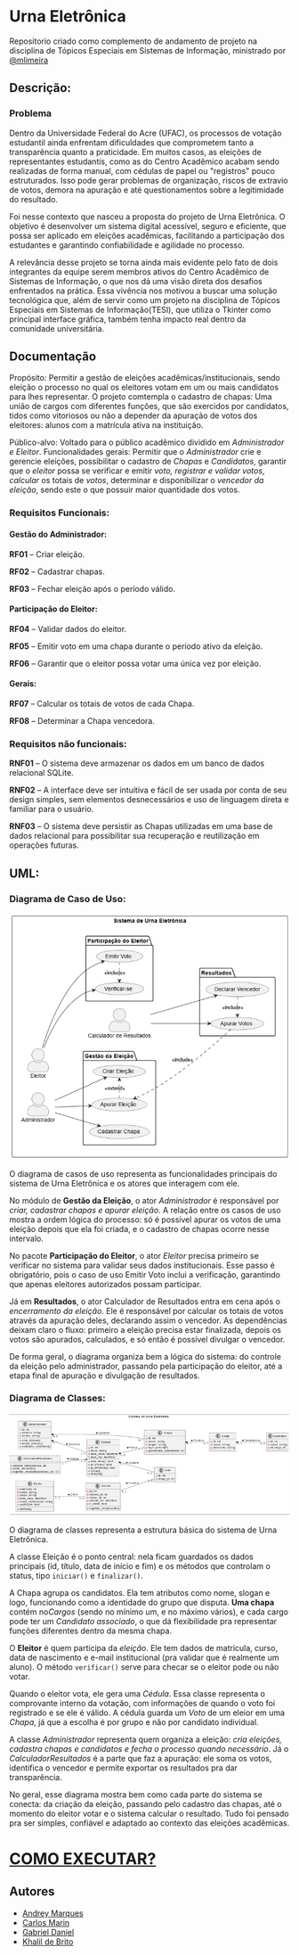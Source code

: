 # Urna Eletrônica

Repositorio criado como complemento de andamento de projeto na disciplina de Tópicos Especiais em Sistemas de Informação, ministrado por [@mlimeira](https://github.com/mlimeira)

## Descrição:

### Problema
Dentro da Universidade Federal do Acre (UFAC), os processos de votação estudantil ainda enfrentam dificuldades que comprometem tanto a transparência quanto a praticidade. Em muitos casos, as eleições de representantes estudantis, como as do Centro Acadêmico acabam sendo realizadas de forma manual, com cédulas de papel ou "registros" pouco estruturados. Isso pode gerar problemas de organização, riscos de extravio de votos, demora na apuração e até questionamentos sobre a legitimidade do resultado.

Foi nesse contexto que nasceu a proposta do projeto de Urna Eletrônica. O objetivo é desenvolver um sistema digital acessível, seguro e eficiente, que possa ser aplicado em eleições acadêmicas, facilitando a participação dos estudantes e garantindo confiabilidade e agilidade no processo.

A relevância desse projeto se torna ainda mais evidente pelo fato de dois integrantes da equipe serem membros ativos do Centro Acadêmico de Sistemas de Informação, o que nos dá uma visão direta dos desafios enfrentados na prática. Essa vivência nos motivou a buscar uma solução tecnológica que, além de servir como um projeto na disciplina de Tópicos Especiais em Sistemas de Informação(TESI), que utiliza o Tkinter como principal interface gráfica, também tenha impacto real dentro da comunidade universitária.

## Documentação

Propósito: Permitir a gestão de eleições acadêmicas/institucionais, sendo eleição o processo no qual os eleitores votam em um ou mais candidatos para lhes representar. O projeto comtempla o cadastro de chapas: Uma união de cargos com diferentes funções, que são exercidos por candidatos, tidos como vitoriosos ou não a depender da apuração de votos dos eleitores: alunos com a matrícula ativa na instituição.

Público-alvo: Voltado para o público acadêmico dividido em *Administrador e Eleitor*. 
Funcionalidades gerais: Permitir que o *Administrador* crie e gerencie 
eleições, possibilitar o cadastro de *Chapas* e *Candidatos*, garantir que o *eleitor* possa se verificar e emitir *voto, registrar e validar votos*, *calcular* os totais de *votos*, determinar e disponibilizar o *vencedor da eleição*, sendo este o que possuir maior quantidade dos votos.

### Requisitos Funcionais:

#### Gestão do Administrador:
**RF01** – Criar eleição.

**RF02** – Cadastrar chapas.

**RF03** – Fechar eleição após o período válido.

#### Participação do Eleitor:
**RF04** – Validar dados do eleitor.

**RF05** – Emitir voto em uma chapa durante o período ativo da eleição.

**RF06** – Garantir que o eleitor possa votar uma única vez por eleição.

#### Gerais:
**RF07** – Calcular os totais de votos de cada Chapa.

**RF08** – Determinar a Chapa vencedora.

### Requisitos não funcionais:
**RNF01** – O sistema deve armazenar os dados em um banco de dados relacional SQLite.

**RNF02** – A interface deve ser intuitiva e fácil de ser usada por conta de seu design simples, sem elementos desnecessários e uso de linguagem direta e familiar para o usuário.

**RNF03** – O sistema deve persistir as Chapas utilizadas em uma base de dados relacional para possibilitar sua recuperação e reutilização em operações futuras.

## UML:
### Diagrama de Caso de Uso:

![Casos de uso](UML/imagens%20(para%20o%20readme)/casodeuso.png)

O diagrama de casos de uso representa as funcionalidades principais do sistema de Urna Eletrônica e os atores que interagem com ele.

No módulo de **Gestão da Eleição**, o ator *Administrador* é responsável por _criar, cadastrar chapas e apurar eleição_. A relação entre os casos de uso mostra a ordem lógica do processo: só é possível apurar os votos de uma eleição depois que ela foi criada, e o cadastro de chapas ocorre nesse intervalo.

No pacote **Participação do Eleitor**, o ator *Eleitor* precisa primeiro se verificar no sistema para validar seus dados institucionais. Esse passo é obrigatório, pois o caso de uso Emitir Voto inclui a verificação, garantindo que apenas eleitores autorizados possam participar.

Já em **Resultados**, o ator Calculador de Resultados entra em cena após o *encerramento da eleição*. Ele é responsável por calcular os totais de votos através da apuração deles, declarando assim o vencedor. As dependências deixam claro o fluxo: primeiro a eleição precisa estar finalizada, depois os votos são apurados, calculados, e só então é possível divulgar o vencedor.

De forma geral, o diagrama organiza bem a lógica do sistema: do controle da eleição pelo administrador, passando pela participação do eleitor, até a etapa final de apuração e divulgação de resultados.

### Diagrama de Classes:
![Classes](UML/imagens%20(para%20o%20readme)/diagraclassesatt.png)

O diagrama de classes representa a estrutura básica do sistema de Urna Eletrônica.

A classe Eleição é o ponto central: nela ficam guardados os dados principais (id, título, data de início e fim) e os métodos que controlam o status, tipo `iniciar()` e `finalizar()`.

A Chapa agrupa os candidatos. Ela tem atributos como nome, slogan e logo, funcionando como a identidade do grupo que disputa. **Uma chapa** contém no*Cargos* (sendo no mínimo um, e no máximo vários), e cada cargo pode ter um *Candidato associado*, o que dá flexibilidade pra representar funções diferentes dentro da mesma chapa.

O **Eleitor** é quem participa da *eleição*. Ele tem dados de matrícula, curso, data de nascimento e e-mail institucional (pra validar que é realmente um aluno). O método `verificar()` serve para checar se o eleitor pode ou não votar.

Quando o eleitor vota, ele gera uma *Cédula*. Essa classe representa o comprovante interno da votação, com informações de quando o voto foi registrado e se ele é válido. A cédula guarda um *Voto* de um eleior em uma *Chapa*, já que a escolha é por grupo e não por candidato individual.

A classe *Administrador* representa quem organiza a eleição: *cria eleições, cadastra chapas e candidatos e fecha o processo quando necessário*. Já o *CalculadorResultados* é a parte que faz a apuração: ele soma os votos, identifica o vencedor e permite exportar os resultados pra dar transparência.

No geral, esse diagrama mostra bem como cada parte do sistema se conecta: da criação da eleição, passando pelo cadastro das chapas, até o momento do eleitor votar e o sistema calcular o resultado. Tudo foi pensado pra ser simples, confiável e adaptado ao contexto das eleições acadêmicas.

# [COMO EXECUTAR?](https://github.com/Bields190/Urna/blob/main/README_BUILD.md)
## Autores

- [Andrey Marques](https://www.github.com/Andrey-Marques)
- [Carlos Marin](https://www.github.com/CarlossEduu)
- [Gabriel Daniel](https://www.github.com/Bields190)
- [Khalil de Brito](https://www.github.com/khalildebrito)

